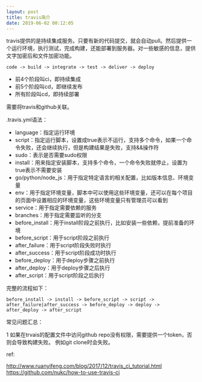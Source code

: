```yaml
---
layout: post
title: travis简介
date: 2019-06-02 00:12:05
---
```


travis提供的是持续集成服务。只要有新的代码提交，就会自动pull。然后提供一个运行环境，执行测试，完成构建，还能部署到服务器。对一些敏感的信息，提供文字加密后和文件加密功能。

```
code -> build -> integrate -> test -> deliver -> deploy
```

- 前4个阶段叫ci，即持续集成
- 前5个阶段叫cd，即继续发布
- 所有阶段叫cd，即持续部署

需要将travis和github关联。

.travis.yml语法：

- language：指定运行环境
- script：指定运行脚本，设置成true表示不运行，支持多个命令，如果一个命令失败，还会继续执行，但是构建结果是失败，支持&&操作符
- sudo：表示是否需要sudo权限
- install：用来指定安装脚本，支持多个命令，一个命令失败就停止，设置为true表示不需要安装
- go/python/node_js：用于指定特定语言的相关配置，比如版本信息、环境变量
- env：用于指定环境变量，脚本中可以使用这些环境变量，还可以在每个项目的页面中设置相应的环境变量，这些环境变量只有管理员可以看到
- service：用于指定需要依赖的服务
- branches：用于指定需要监听的分支
- before_install：用于install阶段之前执行，比如安装一些依赖，提前准备的环境
- before_script：用于script阶段之前执行
- after_failure：用于script阶段失败时执行
- after_success：用于script阶段成功时执行
- before_deploy：用于deploy步骤之前执行
- after_deploy：用于deploy步骤之后执行
- after_script：用于script阶段之后执行

完整的流程如下：

```
before_install -> install -> before_script -> script ->
after_failure|after_success -> before_deploy -> deploy ->
after_deploy -> after_script
```

常见问题汇总：

1 如果在trvais的配置文件中访问github repo没有权限，需要提供一个token，否则会导致构建失败。
例如git clone时会失败。

ref:

http://www.ruanyifeng.com/blog/2017/12/travis_ci_tutorial.html
https://github.com/nukc/how-to-use-travis-ci

